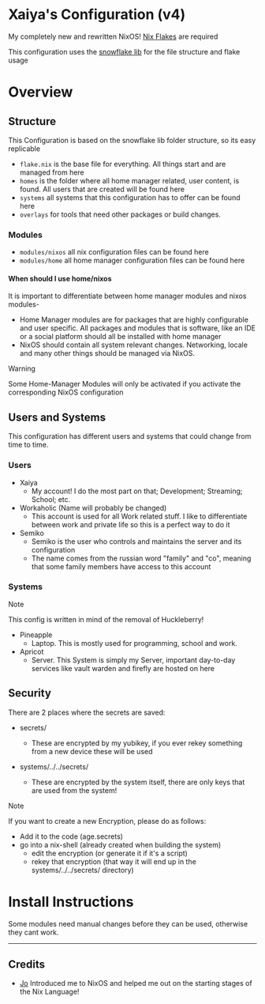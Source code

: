 # Xaiya's Configuration (v4)
My completely new and rewritten NixOS! [Nix Flakes](https://nixos.wiki/wiki/Flakes) are required

This configuration uses the [snowflake lib](https://github.com/snowfallorg/lib) for the file structure and flake usage

# Overview
## Structure
This Configuration is based on the snowflake lib folder structure, so its easy replicable

- `flake.nix` is the base file for everything. All things start and are managed from here
- `homes` is the folder where all home manager related, user content, is found. All users that are created will be found here
- `systems` all systems that this configuration has to offer can be found here
- `overlays` for tools that need other packages or build changes.

### Modules
- `modules/nixos` all nix configuration files can be found here
- `modules/home` all home manager configuration files can be found here

#### When should I use home/nixos
It is important to differentiate between home manager modules and nixos modules-
- Home Manager modules are for packages that are highly configurable  and user specific. All packages and modules that is software, like an IDE or a social platform should all be installed with home manager
- NixOS should contain all system relevant changes. Networking, locale and many other things should be managed via NixOS.

> [!WARNING]
> Some Home-Manager Modules will only be activated if you activate the corresponding NixOS configuration

## Users and Systems
This configuration has different users and systems that could change from time to time.

### Users
- Xaiya
  - My account! I do the most part on that; Development; Streaming; School; etc.
- Workaholic (Name will probably be changed)
  - This account is used for all Work related stuff. I like to differentiate between work and private life so this is a perfect way to do it
- Semiko
  - Semiko is the user who controls and maintains the server and its configuration
  - The name comes from the russian word "family" and "co", meaning that some family members have access to this account

### Systems

> [!NOTE]
> This config is written in mind of the removal of Huckleberry!

- Pineapple
  - Laptop. This is mostly used for programming, school and work.
- Apricot
  - Server. This System is simply my Server, important day-to-day services like vault warden and firefly are hosted on here

## Security
There are 2 places where the secrets are saved:
- secrets/
  - These are encrypted by my yubikey, if you ever rekey something from a new device these will be used

- systems/../../secrets/
  - These are encrypted by the system itself, there are only keys that are used from the system!

> [!Note]
> If you want to create a new Encryption, please do as follows:
> - Add it to the code (age.secrets)
> - go into a nix-shell (already created when building the system)
>   - edit the encryption (or generate it if it's a script)
>   - rekey that encryption (that way it will end up in the systems/../../secrets/ directory)

# Install Instructions
Some modules need manual changes before they can be used, otherwise they cant work.

---
## Credits
- [Jo](https://github.com/Jokiller230) Introduced me to NixOS and helped me out on the starting stages of the Nix Language!
